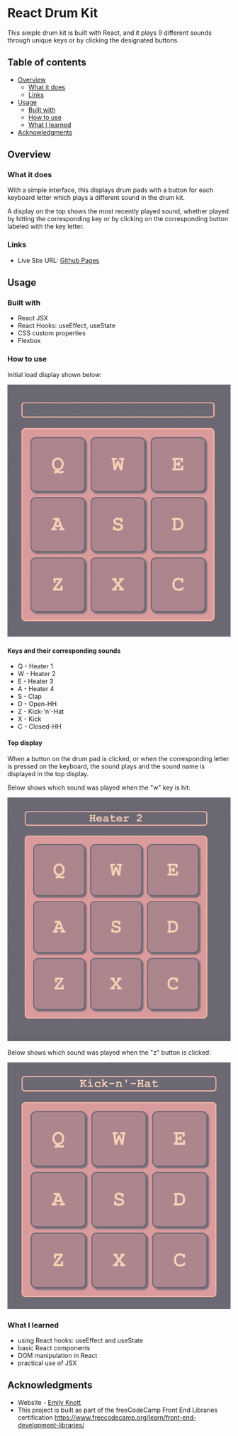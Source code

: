 # React Drum Kit

This simple drum kit is built with React, and it plays 9 different sounds through unique keys or by clicking the designated buttons.

## Table of contents

- [Overview](#overview)
  - [What it does](#what-it-does)
  - [Links](#links)
- [Usage](#usage)
  - [Built with](#built-with)
  - [How to use](#how-to-use)
  - [What I learned](#what-i-learned)
- [Acknowledgments](#acknowledgments)

## Overview

### What it does

With a simple interface, this displays drum pads with a button for each keyboard letter which plays a different sound in the drum kit.

A display on the top shows the most recently played sound, whether played by hitting the corresponding key or by clicking on the corresponding button labeled with the key letter.

### Links

- Live Site URL: [Github Pages](https://eaknott.github.io/faq-accordion/)

## Usage

### Built with

- React JSX
- React Hooks: useEffect, useState
- CSS custom properties
- Flexbox

### How to use

Initial load display shown below:

<img src="/public/initialDisplayDrumPads.png">

#### Keys and their corresponding sounds

- Q - Heater 1
- W - Heater 2
- E - Heater 3
- A - Heater 4
- S - Clap
- D - Open-HH
- Z - Kick-'n'-Hat
- X - Kick
- C - Closed-HH

#### Top display

When a button on the drum pad is clicked, or when the corresponding letter is pressed on the keyboard, the sound plays and the sound name is displayed in the top display.

Below shows which sound was played when the "w" key is hit:

 <img src="/public/drumPadsTopDisplay.png">

Below shows which sound was played when the "z" button is clicked:

<img src="/public/zKeyDisplay.png">

### What I learned

- using React hooks: useEffect and useState
- basic React components
- DOM manipulation in React
- practical use of JSX

## Acknowledgments

- Website - [Emily Knott](https://www.emilyknott.com)
- This project is built as part of the freeCodeCamp Front End Libraries certification https://www.freecodecamp.org/learn/front-end-development-libraries/
